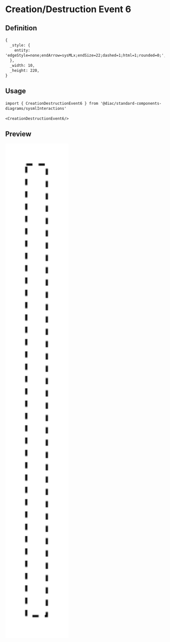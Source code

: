 # Creation/Destruction Event 6

## Definition

```
{
  _style: { 
    entity: 'edgeStyle=none;endArrow=sysMLx;endSize=22;dashed=1;html=1;rounded=0;',
  },
  _width: 10,
  _height: 220,
}
```

## Usage

```
import { CreationDestructionEvent6 } from '@diac/standard-components-diagrams/sysmlInteractions'

<CreationDestructionEvent6/>
```

## Preview

<img src="./creation-destruction-event-6.png" width="200"/>
